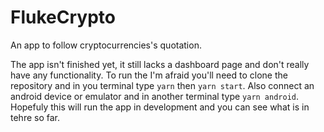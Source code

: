 # FlukeCrypto
An app to follow cryptocurrencies's quotation.

The app isn't finished yet, it still lacks a dashboard page and don't really have any functionality. To run the I'm afraid you'll need to clone the repository
and in you terminal type `yarn` then `yarn start`. Also connect an android device or emulator and in another terminal type `yarn android`. 
Hopefuly this will run the app in development and you can see what is in tehre so far.
